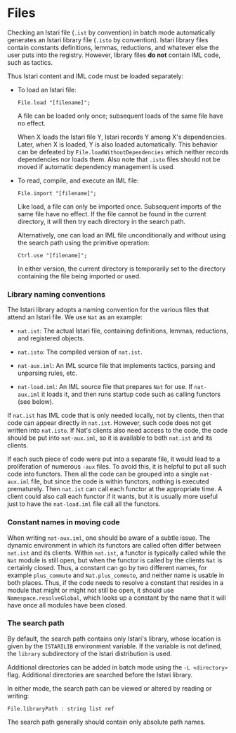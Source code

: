 # Files

Checking an Istari file (`.ist` by convention) in batch mode
automatically generates an Istari library file (`.isto` by
convention).  Istari library files contain constants definitions,
lemmas, reductions, and whatever else the user puts into the registry.
However, library files **do not** contain IML code, such as tactics.

Thus Istari content and IML code must be loaded separately:

- To load an Istari file:

      File.load "[filename]";

  A file can be loaded only once; subsequent loads of the same file
  have no effect.

  When X loads the Istari file Y, Istari records Y among X's
  dependencies.  Later, when X is loaded, Y is also loaded
  automatically.  This behavior can be defeated by
  `File.loadWithoutDependencies` which neither records dependencies
  nor loads them.  Also note that `.isto` files should not be moved if
  automatic dependency management is used.


- To read, compile, and execute an IML file:

      File.import "[filename]";

  Like load, a file can only be imported once.  Subsequent imports
  of the same file have no effect.  If the file cannot be found in the
  current directory, it will then try each directory in the search
  path.

  Alternatively, one can load an IML file unconditionally and without
  using the search path using the primitive operation:

      Ctrl.use "[filename]";

  In either version, the current directory is temporarily set to the
  directory containing the file being imported or used.



### Library naming conventions

The Istari library adopts a naming convention for the various files
that attend an Istari file.  We use `Nat` as an example:

- `nat.ist`: The actual Istari file, containing definitions,
  lemmas, reductions, and registered objects.

- `nat.isto`: The compiled version of `nat.ist`.

- `nat-aux.iml`: An IML source file that implements tactics, parsing
  and unparsing rules, etc.

- `nat-load.iml`: An IML source file that prepares `Nat` for use.  If
  `nat-aux.iml` it loads it, and then runs startup code such as
  calling functors (see below).

If `nat.ist` has IML code that is only needed locally, not by clients,
then that code can appear directly in `nat.ist`.  However, such code
does not get written into `nat.isto`.  If Nat's clients also need
access to the code, the code should be put into `nat-aux.iml`, so it
is available to both `nat.ist` and its clients.

If each such piece of code were put into a separate file, it would
lead to a proliferation of numerous `-aux` files.  To avoid this, it
is helpful to put all such code into functors.  Then all the code can
be grouped into a single `nat-aux.iml` file, but since the code is
within functors, nothing is executed prematurely.  Then `nat.ist` can
call each functor at the appropriate time.  A client could also call
each functor if it wants, but it is usually more useful just to have
the `nat-load.iml` file call all the functors.


### Constant names in moving code

When writing `nat-aux.iml`, one should be aware of a subtle issue.
The dynamic environment in which its functors are called often differ
between `nat.ist` and its clients.  Within `nat.ist`, a functor is
typically called while the `Nat` module is still open, but when the
functor is called by the clients `Nat` is certainly closed.  Thus, a
constant can go by two different names, for example `plus_commute` and
`Nat.plus_commute`, and neither name is usable in both places.  Thus,
if the code needs to resolve a constant that resides in a module that
might or might not still be open, it should use
`Namespace.resolveGlobal`, which looks up a constant by the name that
it will have once all modules have been closed.


### The search path

By default, the search path contains only Istari's library, whose
location is given by the `ISTARILIB` environment variable.  If the
variable is not defined, the `library` subdirectory of the Istari
distribution is used.

Additional directories can be added in batch mode using the `-L
<directory>` flag.  Additional directories are searched before the
Istari library.

In either mode, the search path can be viewed or altered by reading or
writing:

    File.libraryPath : string list ref

The search path generally should contain only absolute path names.
